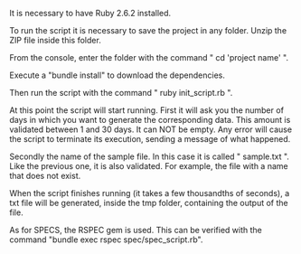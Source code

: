 It is necessary to have Ruby 2.6.2 installed.

To run the script it is necessary to save the project in any folder. Unzip the ZIP file inside this folder.

From the console, enter the folder with the command " cd 'project name' ".

Execute a "bundle install" to download the dependencies.

Then run the script with the command " ruby init_script.rb ".

At this point the script will start running. First it will ask you the number of days in which you want to generate the corresponding data. This amount is validated between 1 and 30 days. It can NOT be empty. Any error will cause the script to terminate its execution, sending a message of what happened.

Secondly the name of the sample file. In this case it is called " sample.txt ". Like the previous one, it is also validated. For example, the file with a name that does not exist.

When the script finishes running (it takes a few thousandths of seconds), a txt file will be generated, inside the tmp folder, containing the output of the file.

As for SPECS, the RSPEC gem is used. This can be verified with the command "bundle exec rspec spec/spec_script.rb".
